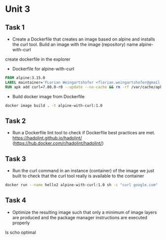 # Unit 3

## Task 1

- Create a Dockerfile that creates an image based on alpine and installs the curl tool. Build an image with the image (repository) name alpine-with-curl

create dockerfile in the explorer

- Dockerfile for alpine-with-curl

```Dockerfile
FROM alpine:3.15.0
LABEL maintainer='FLorian Weingartshofer <florian.weingartshofer@gmail.com>'
RUN apk add curl=7.80.0-r0 --update --no-cache && rm -rf /var/cache/apk/
```

- Build docker image from Dockerfile

```sh
docker image build . -t alpine-with-curl:1.0
```

## Task 2

- Run a Dockerfile lint tool to check if Dockerfile best practices are met. 
https://hadolint.github.io/hadolint/ (https://hub.docker.com/r/hadolint/hadolint/)

## Task 3

- Run the curl command in an instance (container) of the image we just built to check that the curl tool really is available to the container

```sh
docker run --name hello2 alpine-with-curl:1.0 sh -c "curl google.com"
```

## Task 4

- Optimize the resulting image such that only a minimum of image layers are produced and the package manager instructions are executed properly

Is scho optimal